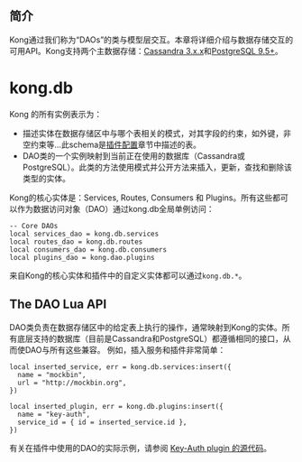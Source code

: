 ## 简介

Kong通过我们称为“DAOs”的类与模型层交互。本章将详细介绍与数据存储交互的可用API。Kong支持两个主数据存储：[Cassandra 3.x.x](http://cassandra.apache.org/)和[PostgreSQL 9.5+](http://www.postgresql.org/)。


# kong.db

Kong 的所有实例表示为：

- 描述实体在数据存储区中与哪个表相关的模式，对其字段的约束，如外键，非空约束等...此schema是[插件配置](https://docs.konghq.com/1.1.x/plugin-development/plugin-configuration/)章节中描述的表。
- DAO类的一个实例映射到当前正在使用的数据库（Cassandra或PostgreSQL）。此类的方法使用模式并公开方法来插入，更新，查找和删除该类型的实体。

Kong的核心实体是：Services, Routes, Consumers 和 Plugins。所有这些都可以作为数据访问对象（DAO）通过kong.db全局单例访问：

```
-- Core DAOs
local services_dao = kong.db.services
local routes_dao = kong.db.routes
local consumers_dao = kong.db.consumers
local plugins_dao = kong.dao.plugins
```
来自Kong的核心实体和插件中的自定义实体都可以通过`kong.db.*`。

## The DAO Lua API

DAO类负责在数据存储区中的给定表上执行的操作，通常映射到Kong的实体。所有底层支持的数据库（目前是Cassandra和PostgreSQL）都遵循相同的接口，从而使DAO与所有这些兼容。
例如，插入服务和插件非常简单：
```
local inserted_service, err = kong.db.services:insert({
  name = "mockbin",
  url = "http://mockbin.org",
})

local inserted_plugin, err = kong.db.plugins:insert({
  name = "key-auth",
  service_id = { id = inserted_service.id },
})
```

有关在插件中使用的DAO的实际示例，请参阅 [Key-Auth plugin 的源代码](https://github.com/Kong/kong/blob/master/kong/plugins/key-auth/handler.lua)。

















